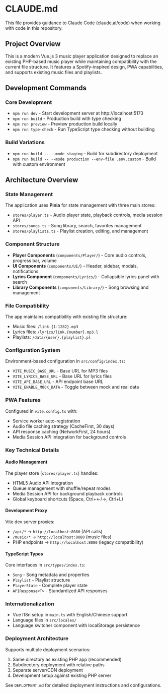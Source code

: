 # CLAUDE.md

This file provides guidance to Claude Code (claude.ai/code) when working with code in this repository.

## Project Overview

This is a modern Vue.js 3 music player application designed to replace an existing PHP-based music player while maintaining compatibility with the current file structure. It features a Spotify-inspired design, PWA capabilities, and supports existing music files and playlists.

## Development Commands

### Core Development
- `npm run dev` - Start development server at http://localhost:5173
- `npm run build` - Production build with type checking
- `npm run preview` - Preview production build locally
- `npm run type-check` - Run TypeScript type checking without building

### Build Variations
- `npm run build -- --mode staging` - Build for subdirectory deployment
- `npm run build -- --mode production --env-file .env.custom` - Build with custom environment

## Architecture Overview

### State Management
The application uses **Pinia** for state management with three main stores:
- `stores/player.ts` - Audio player state, playback controls, media session API
- `stores/songs.ts` - Song library, search, favorites management
- `stores/playlists.ts` - Playlist creation, editing, and management

### Component Structure
- **Player Components** (`components/Player/`) - Core audio controls, progress bar, volume
- **UI Components** (`components/UI/`) - Header, sidebar, modals, notifications
- **Lyrics Component** (`components/Lyrics/`) - Collapsible lyrics panel with search
- **Library Components** (`components/Library/`) - Song browsing and management

### File Compatibility
The app maintains compatibility with existing file structure:
- Music files: `/link.{1-1282}.mp3`
- Lyrics files: `/lyrics/link.{number}.mp3.l`
- Playlists: `/data/{user}.{playlist}.pl`

### Configuration System
Environment-based configuration in `src/config/index.ts`:
- `VITE_MUSIC_BASE_URL` - Base URL for MP3 files
- `VITE_LYRICS_BASE_URL` - Base URL for lyrics files
- `VITE_API_BASE_URL` - API endpoint base URL
- `VITE_ENABLE_MOCK_DATA` - Toggle between mock and real data

### PWA Features
Configured in `vite.config.ts` with:
- Service worker auto-registration
- Audio file caching strategy (CacheFirst, 30 days)
- API response caching (NetworkFirst, 24 hours)
- Media Session API integration for background controls

### Key Technical Details

#### Audio Management
The player store (`stores/player.ts`) handles:
- HTML5 Audio API integration
- Queue management with shuffle/repeat modes
- Media Session API for background playback controls
- Global keyboard shortcuts (Space, Ctrl+←/→, Ctrl+L)

#### Development Proxy
Vite dev server proxies:
- `/api/*` → `http://localhost:8080` (API calls)
- `/music/*` → `http://localhost:8080` (music files)
- PHP endpoints → `http://localhost:8080` (legacy compatibility)

#### TypeScript Types
Core interfaces in `src/types/index.ts`:
- `Song` - Song metadata and properties
- `Playlist` - Playlist structure
- `PlayerState` - Complete player state
- `APIResponse<T>` - Standardized API responses

### Internationalization
- Vue I18n setup in `main.ts` with English/Chinese support
- Language files in `src/locales/`
- Language switcher component with localStorage persistence

### Deployment Architecture
Supports multiple deployment scenarios:
1. Same directory as existing PHP app (recommended)
2. Subdirectory deployment with relative paths
3. Separate server/CDN deployment
4. Development setup against existing PHP server

See `DEPLOYMENT.md` for detailed deployment instructions and configurations.